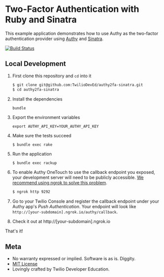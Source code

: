# Two-Factor Authentication with Ruby and Sinatra

This example application demonstrates how to use Authy as the two-factor authentication provider using [Authy](https://www.authy.com/) and [Sinatra](http://www.sinatrarb.com/).

[![Build Status](https://travis-ci.org/TwilioDevEd/authy2fa-sinatra.svg?branch=master)](https://travis-ci.org/TwilioDevEd/authy2fa-sinatra)

## Local Development


1. First clone this repository and `cd` into it

   ```bash
   $ git clone git@github.com:TwilioDevEd/authy2fa-sinatra.git
   $ cd authy2fa-sinatra
   ```

1. Install the dependencies

   ```
   bundle
   ```

1. Export the environment variables

   ```
   export AUTHY_API_KEY=YOUR_AUTHY_API_KEY
   ```

1. Make sure the tests succeed

   ```
   $ bundle exec rake
   ```

1. Run the application

   ```bash
   $ bundle exec rackup
   ```

1. To enable Authy OneTouch to use the callback endpoint you exposed, your development server will need to be publicly accessible. [We recommend using ngrok to solve this problem](//www.twilio.com/blog/2015/09/6-awesome-reasons-to-use-ngrok-when-testing-webhooks.html).

   ```bash
   $ ngrok http 9292
   ```

1. Go to your Twilio Console and register the callback endpoint under your Authy app's _Push Authentication_. Your endpoint will look like `http://[your-subdomain].ngrok.io/authy/callback`.

1. Check it out at http://[your-subdomain].ngrok.io

That's it!

## Meta

* No warranty expressed or implied. Software is as is. Diggity.
* [MIT License](http://www.opensource.org/licenses/mit-license.html)
* Lovingly crafted by Twilio Developer Education.
